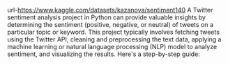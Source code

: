 url-https://www.kaggle.com/datasets/kazanova/sentiment140
A Twitter sentiment analysis project in Python can provide valuable insights by determining the sentiment (positive, negative, or neutral) of tweets on a particular topic or keyword. This project typically involves fetching tweets using the Twitter API, cleaning and preprocessing the text data, applying a machine learning or natural language processing (NLP) model to analyze sentiment, and visualizing the results. Here's a step-by-step guide:

